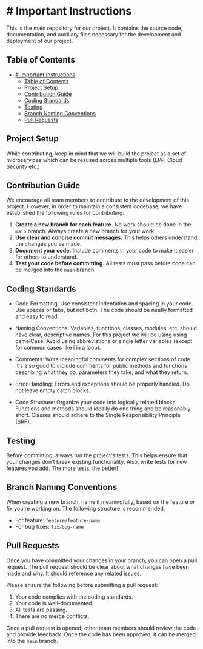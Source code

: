 # # Important Instructions

This is the main repository for our project. It contains the source code, documentation, and auxiliary files necessary for the development and deployment of our project. 

## Table of Contents

- [# Important Instructions](#-important-instructions)
  - [Table of Contents](#table-of-contents)
  - [Project Setup](#project-setup)
  - [Contribution Guide](#contribution-guide)
  - [Coding Standards](#coding-standards)
  - [Testing](#testing)
  - [Branch Naming Conventions](#branch-naming-conventions)
  - [Pull Requests](#pull-requests)

## Project Setup

While contributing, keep in mind that we will build the project as a set of microservices which can be resused across multiple tools (EPP, Cloud Security etc.)

## Contribution Guide

We encourage all team members to contribute to the development of this project. However, in order to maintain a consistent codebase, we have established the following rules for contributing:

1. **Create a new branch for each feature.** No work should be done in the `main` branch. Always create a new branch for your work.
2. **Use clear and concise commit messages.** This helps others understand the changes you've made.
3. **Document your code.** Include comments in your code to make it easier for others to understand.
4. **Test your code before committing.** All tests must pass before code can be merged into the `main` branch.

## Coding Standards

- Code Formatting: Use consistent indentation and spacing in your code. Use spaces or tabs, but not both. The code should be neatly formatted and easy to read.

- Naming Conventions: Variables, functions, classes, modules, etc. should have clear, descriptive names. For this project we will be using using camelCase. Avoid using abbreviations or single letter variables (except for common cases like i in a loop).

- Comments: Write meaningful comments for complex sections of code. It's also good to include comments for public methods and functions describing what they do, parameters they take, and what they return.

- Error Handling: Errors and exceptions should be properly handled. Do not leave empty catch blocks.
  
- Code Structure: Organize your code into logically related blocks. Functions and methods should ideally do one thing and be reasonably short. Classes should adhere to the Single Responsibility Principle (SRP).

## Testing

Before committing, always run the project's tests. This helps ensure that your changes don't break existing functionality. Also, write tests for new features you add. The more tests, the better!

## Branch Naming Conventions

When creating a new branch, name it meaningfully, based on the feature or fix you're working on. The following structure is recommended:

- For feature: `feature/feature-name`
- For bug fixes: `fix/bug-name`

## Pull Requests

Once you have committed your changes in your branch, you can open a pull request. The pull request should be clear about what changes have been made and why. It should reference any related issues.

Please ensure the following before submitting a pull request:

1. Your code complies with the coding standards.
2. Your code is well-documented.
3. All tests are passing.
4. There are no merge conflicts.

Once a pull request is opened, other team members should review the code and provide feedback. Once the code has been approved, it can be merged into the `main` branch.

